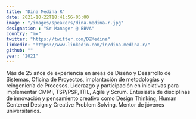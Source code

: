 ```yaml
---
title: "Dina Medina R"
date: 2021-10-22T18:41:56-05:00
image : "/images/speakers/dina-medina-r.jpg"
designation : "Sr Manager @ BBVA"
country: "mx"
twitter: "https://twitter.com/DZMedina"
linkedin: "https://www.linkedin.com/in/dina-medina-r/"
github: ""
year: "2021"
---
```


Más de 25 años de experiencia en áreas de Diseño y Desarrollo de Sistemas, Oficina de Proyectos, implantación de metodologías y reingeniería de Procesos. Liderazgo y participación en iniciativas para implementar CMMi, TSP/PSP, ITIL, Agile y Scrum.
Entusiasta de disciplinas de innovación y pensamiento creativo como Design Thinking, Human Centered Design y Creative Problem Solving. Mentor de jóvenes universitarios. 